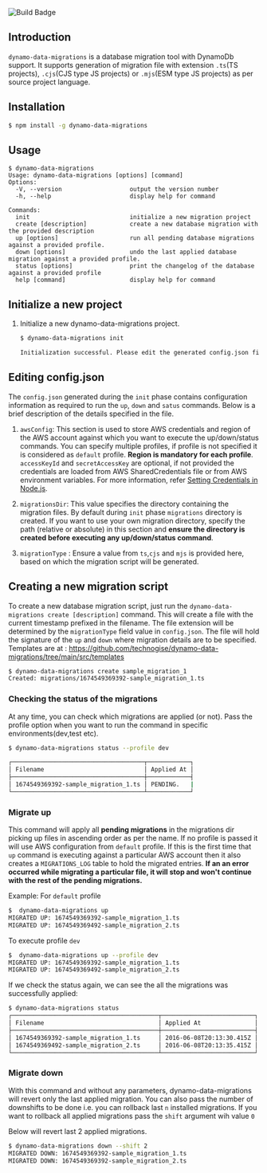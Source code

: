 ![Build Badge](https://github.com/technogise/dynamo-data-migrations/actions/workflows/pr.yml/badge.svg)

## Introduction

`dynamo-data-migrations` is a database migration tool with DynamoDb support. It supports generation of migration file with extension `.ts`(TS projects), `.cjs`(CJS type JS projects) or `.mjs`(ESM type JS projects) as per source project language.


## Installation
```bash
$ npm install -g dynamo-data-migrations
```

## Usage
```
$ dynamo-data-migrations
Usage: dynamo-data-migrations [options] [command]
Options:
  -V, --version                   output the version number
  -h, --help                      display help for command

Commands:
  init                            initialize a new migration project
  create [description]            create a new database migration with the provided description
  up [options]                    run all pending database migrations against a provided profile.
  down [options]                  undo the last applied database migration against a provided profile.
  status [options]                print the changelog of the database against a provided profile
  help [command]                  display help for command
```


## Initialize a new project

1. Initialize a new dynamo-data-migrations project.

    ```bash
    $ dynamo-data-migrations init

    Initialization successful. Please edit the generated config.json file
    ```

## Editing config.json
The `config.json` generated during the `init` phase contains configuration information as required to run the `up`, `down` and `satus` commands. Below is a brief description of the details specified in the file.
   1. `awsConfig`: This section is used to store AWS credentials and region of the AWS account against which you want to execute the up/down/status commands.
       You can specify multiple profiles, if profile is not specified it is considered as `default` profile. **Region is mandatory for each profile**. 
        `accessKeyId` and `secretAccessKey` are optional, if not provided the credentials are loaded from AWS SharedCredentials file or from AWS environment variables. For more information, refer [Setting Credentials in Node.js](https://docs.aws.amazon.com/sdk-for-javascript/v2/developer-guide/setting-credentials-node.html). 
       
   2. `migrationsDir`: This value specifies the directory containing the migration files. By default during `init` phase `migrations` directory is created. If you want to use your own migration directory, specify the path (relative or absolute) in this section and **ensure the directory is created before executing any up/down/status command**.
   3. `migrationType` : Ensure a value from `ts`,`cjs` and `mjs` is provided here, based on which the migration script will be generated.


## Creating a new migration script
To create a new database migration script, just run the ````dynamo-data-migrations create [description]```` command. This will create a file  with the current timestamp prefixed in the filename. The file extension will be determined by the `migrationType` field value in `config.json`. The file will hold the signature of the `up` and `down` where migration details are to be specified.
Templates are at : https://github.com/technogise/dynamo-data-migrations/tree/main/src/templates

````bash
$ dynamo-data-migrations create sample_migration_1
Created: migrations/1674549369392-sample_migration_1.ts
````

### Checking the status of the migrations
At any time, you can check which migrations are applied (or not). Pass the profile option when you want to run the command in specific environments(dev,test etc).

````bash
$ dynamo-data-migrations status --profile dev

┌─────────────────────────────────────┬────────────┐
│ Filename                            │ Applied At │
├─────────────────────────────────────┼────────────┤
│ 1674549369392-sample_migration_1.ts │ PENDING.   |   
└─────────────────────────────────────┴────────────┘

````

### Migrate up
This command will apply all **pending migrations** in the migrations dir picking up files in ascending order as per the name.
If no profile is passed it will use AWS configuration from `default` profile.
If this is the first time that `up` command is executing against a particular AWS account then it also creates a `MIGRATIONS_LOG` table to hold the migrated entries. 
**If an an error occurred while migrating a particular file, it will stop and won't continue with the rest of the pending migrations.**

Example: For `default` profile
````bash
$  dynamo-data-migrations up
MIGRATED UP: 1674549369392-sample_migration_1.ts
MIGRATED UP: 1674549369492-sample_migration_2.ts
````
To execute profile `dev`
````bash
$  dynamo-data-migrations up --profile dev
MIGRATED UP: 1674549369392-sample_migration_1.ts
MIGRATED UP: 1674549369492-sample_migration_2.ts
````

If we check the status again, we can see the all the migrations was successfully applied:
````bash
$ dynamo-data-migrations status
┌─────────────────────────────────────────┬──────────────────────────┐
│ Filename                                │ Applied At               │
├─────────────────────────────────────────┼──────────────────────────┤
│ 1674549369392-sample_migration_1.ts     │ 2016-06-08T20:13:30.415Z │
│ 1674549369492-sample_migration_2.ts     │ 2016-06-08T20:13:35.415Z │
└─────────────────────────────────────────┴──────────────────────────┘
````
### Migrate down
With this command and without any parameters, dynamo-data-migrations will revert only the last applied migration.
You can also pass the number of downshifts to be done i.e. you can rollback last `n` installed migrations. If you want to rollback all applied migrations pass the `shift` argument wih value `0`

Below will revert last 2 applied migrations.
````bash
$ dynamo-data-migrations down --shift 2
MIGRATED DOWN: 1674549369392-sample_migration_1.ts 
MIGRATED DOWN: 1674549369392-sample_migration_2.ts 
````
